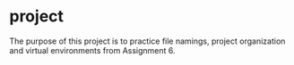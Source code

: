 # project
The purpose of this project is to practice file namings, project organization and virtual environments from Assignment 6.

